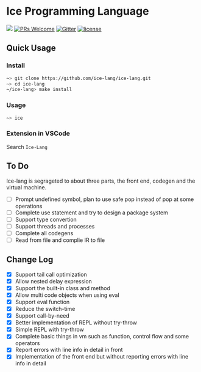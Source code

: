 # Ice Programming Language

[![](https://img.shields.io/badge/request-new%20features-blue.svg)](https://github.com/ice-lang/ice/issues/new)
[![PRs Welcome](https://img.shields.io/badge/PRs-welcome-brightgreen.svg?style=flat-square)](https://github.com/ice-lang/ice/compare)
[![Gitter](https://badges.gitter.im/JoinChat.svg)](https://gitter.im/ice-lang)
[![license](https://img.shields.io/github/license/MU001999/ice.svg)](https://github.com/ice-lang/ice)

## Quick Usage

### Install

```bash
~> git clone https://github.com/ice-lang/ice-lang.git
~> cd ice-lang
~/ice-lang> make install
```

### Usage

```bash
~> ice
```

### Extension in VSCode

Search `Ice-Lang`

## To Do

Ice-lang is segrageted to about three parts, the front end, codegen and the virtual machine.

+ [ ] Prompt undefined symbol, plan to use safe pop instead of pop at some operations
+ [ ] Complete use statement and try to design a package system
+ [ ] Support type convertion
+ [ ] Support threads and processes
+ [ ] Complete all codegens
+ [ ] Read from file and complie IR to file

## Change Log

+ [X] Support tail call optimization
+ [X] Allow nested delay expression
+ [X] Support the built-in class and method
+ [X] Allow multi code objects when using eval
+ [X] Support eval function
+ [X] Reduce the switch-time
+ [X] Support call-by-need
+ [X] Better implementation of REPL without try-throw
+ [X] Simple REPL with try-throw
+ [X] Complete basic things in vm such as function, control flow and some operators
+ [X] Report errors with line info in detail in front
+ [X] Implementation of the front end but without reporting errors with line info in detail

